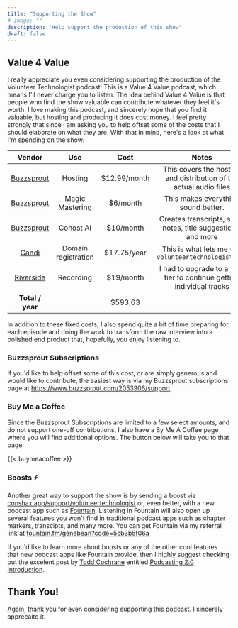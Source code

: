 ```yaml
---
title: "Supporting the Show"
# image: ""
description: "Help support the production of this show"
draft: false
---
```


## Value 4 Value

I really appreciate you even considering supporting the production of the Volunteer Technologist podcast! This is a Value 4 Value podcast, which means I'll never charge you to listen. The idea behind Value 4 Value is that people who find the show valuable can contribute whatever they feel it's worth. I love making this podcast, and sincerely hope that you find it valuable, but hosting and producing it does cost money. I feel pretty strongly that since I am asking you to help offset some of the costs that I should elaborate on what they are. With that in mind, here's a look at what I'm spending on the show:

|      Vendor      |         Use         |     Cost     |                               Notes                                   |
|:----------------:|:-------------------:|:------------:|:---------------------------------------------------------------------:|
| [Buzzsprout][b]  |       Hosting       | $12.99/month | This covers the hosting and distribution of the actual audio files    |
| [Buzzsprout][m]  |   Magic Mastering   |   $6/month   |                This makes everything sound better.                    |
| [Buzzsprout][c]  |      Cohost AI      |  $10/month   |    Creates transcripts, show notes, title suggestions, and more       |
|    [Gandi][g]    | Domain registration | $17.75/year  |        This is what lets me use `volunteertechnologist.com`           |
|  [Riverside][r]  |      Recording      |   $19/month  | I had to upgrade to a paid tier to continue getting individual tracks |
| **Total / year** |                     |   $593.63    |                                                                       |

In addition to these fixed costs, I also spend quite a bit of time preparing for each episode and doing the work to transform the raw interview into a polished end product that, hopefully, you enjoy listening to.

### Buzzsprout Subscriptions

If you'd like to help offset some of this cost, or are simply generous and would like to contribute, the easiest way is via my Buzzsprout subscriptions page at <https://www.buzzsprout.com/2053906/support>.

### Buy Me a Coffee

Since the Buzzsprout Subscriptions are limited to a few select amounts, and do not support one-off contributions, I also have a By Me A Coffee page where you will find additional options. The button below will take you to that page:

{{< buymeacoffee >}}

### Boosts ⚡

Another great way to support the show is by sending a boost via [conshax.app/support/volunteertechnologist](https://conshax.app/support/volunteertechnologist) or, even better, with a new podcast app such as [Fountain][f]. Listening in Fountain will also open up several features you won't find in traditional podcast apps such as chapter markers, transcipts, and many more. You can get Fountain via my referral link at [fountain.fm/genebean?code=5cb3b5f06a][f]

If you'd like to learn more about boosts or any of the other cool features that new podcast apps like Fountain provide, then I highly suggest checking out the excelent post by [Todd Cochrane][t] entitled [Podcasting 2.0 Introduction][p].

## Thank You!

Again, thank you for even considering supporting this podcast. I sincerely apprecaite it.

[b]: https://www.buzzsprout.com/?referrer_id=1803680
[m]: https://www.buzzsprout.com/help/67-magic-mastering
[g]: https://www.gandi.net
[r]: https://riverside.fm
[c]: https://www.buzzsprout.com/new/80-announcing-cohost-ai
[f]: https://fountain.fm/genebean?code=5cb3b5f06a
[t]: https://podcastindex.social/@Todd_Blubrry
[p]: https://blubrry.com/support/podcasting-2-0-introduction/
